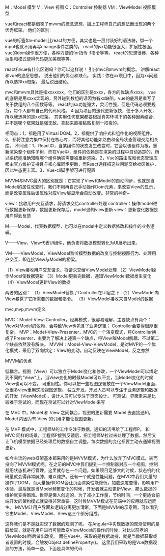 <!-- https://mp.weixin.qq.com/s/15HcPt1U48v6DhLAL3SZIg -->
<!-- https://juejin.cn/post/6844903861258289159 -->
M：Model 模型
V：View 视图
C：Controller 控制器
VM：ViewModel 视图模型


vue和react都是借鉴了mvvm的概念思想，加上工程师自己的想法而出现的两个优秀框架。
他们的区别:

vue的标签如v-model,比react的方便，其实也是一层封装好的语法糖，绑一个input也就不用再写change事件之类的。
react的jsx功能很强大，扩展性极强。
vue的dom操作很方便，各种方便的for指令 if指令等等。
react的思想很棒，各种抽象和模式使得代码更加美观等等。


react和vue有什么区别吗？你可以这样说！
引出mvc和mvvm的概念。
讲解react和vue的底层思想。
说出他们的优点和缺点。
实践：你在xx项目中，因为xx问题所以选择xx框架。
最后说出结论。


mvc和mvvm具体是指xxxxxxx，他们的区别是xxxx，各方的优缺点xxxx。
vue的底层是用xxxx实现的，另外碰到数组的话因为有xx缺陷，vue的底层是重写了关于数组的八个函数等等。
react的jsx功能强大，灵活性强，但是代码必须要规范，每个人都有自己的代码风格。
4.因为项目的迭代更新很快，便于多人开发，所以我选择的是xx框架。
其实用任何框架都要根据真实环境下的各种因素结合，并不是哪个框架就是强无敌，拿起来直接黏贴复制一把梭的。


相同点：1，都是用了Virtual DOM。2，都提供了响应式和组件化的视图组件。3，都将注意力集中保持在核心库，而将其他功能如路由和全局状态管理交给相关库。
不同点：1，React中，当某组件的状态发生改变时，它会以该组件为根，重新渲染整个组件子树，而在Vue中，组件的依赖是在渲染的过程中自动追踪的，所以系统能准确知晓哪个组件确实需要被重新渲染。2，Vue的路由库和状态管理库都由官方维护支持且与核心库同步更新，而React选择把这些问题交给社区维护，因此生态更丰富。3，Vue-cli脚手架可进行配置



MVVM与MVC最大的区别就是：它实现了View和Model的自动同步，也就是当Model的属性改变时，我们不用再自己手动操作Dom元素，来改变View的显示，而是改变属性后该属性对应View层显示会自动改变。非常的神奇~


view：接收用户交互请求，将请求交给controller处理
controller：操作model进行数据更新保存，数据更新保存后，model通知view更新
view：更新变化数据是用户得到反馈

M——Model，代表数据模型，也可以在model中定义数据修改和操作的业务逻辑。

V——View，View代表UI组件，他负责将数据模型转化为UI展示出来。

VM——ViewModel，ViewModel监听模型数据的改变与控制视图行为、处理用户交互，即连接View与Model的桥梁。

（1）View接收用户交互请求，将请求交给ViewModel处理
（2）ViewModel操作Model使数据更新
（3）Model更新完数据，通知ViewModel数据发生变化
（4）ViewModel更新View的数据

两者的区别：
（1）ViewModel替换了Controller在UI层之下
（2）ViewModel向View暴露了它所需要的数据和指令。
（3）ViewModel接收来自Model的数据


mvc,mvp,mvvm定义

MVC：Model-View-Controller，经典模式，很容易理解，主要缺点有两个：
View对Model的依赖，会导致View也包含了业务逻辑；
Controller会变得很厚很复杂。
MVP：Model-View-Presenter，MVC的一个演变模式，将Controller换成了Presenter，主要为了解决上述第一个缺点，将View和Model解耦，不过第二个缺点依然没有解决。
MVVM：Model-View-ViewModel，是对MVP的一个优化模式，采用了双向绑定：View的变动，自动反映在ViewModel，反之亦然

MVVM的优点

低耦合。视图（View）可以独立于Model变化和修改，一个ViewModel可以绑定到不同的"View"上，当View变化的时候Model可以不变，当Model变化的时候View也可以不变。
可重用性。你可以把一些视图逻辑放在一个ViewModel里面，让很多view重用这段视图逻辑。
独立开发。开发人员可以专注于业务逻辑和数据的开发（ViewModel），设计人员可以专注于页面设计。
可测试。界面素来是比较难于测试的，而现在测试可以针对ViewModel来写



在 MVC 中，Model 和 View 之间耦合，视图的更新需要 Model 去直接通知。Model 内因为有 View 的引用才能让视图更新。


在 MVP 模式中，工程师M的工作专注于数据，通知的活甩给了工程师P。 和 MVC 同样的场景，工程师P接到反馈后，把工程师M拉过来处理了数据，然后又让飞机模型依据已经处理后的数据自主调整。每次数据的变化都要主动去通知视图更新。

如今主流的web框架基本都采用的是MVVM模式，为什么放弃了MVC模式，转而投向了MVVM模式呢。在之前的MVC中我们提到一个控制器对应一个视图，控制器用状态机进行管理，这里就存在一个问题，如果项目足够大的时候，状态机的代码量就变得非常臃肿，难以维护。还有一个就是性能问题，在MVC中我们大量的操作了DOM，而大量操作DOM会让页面渲染性能降低，加载速度变慢，影响用户体验。最后就是当Model频繁变化的时候，开发者就主动更新View，那么数据的维护就变得困难。世界是懒人创造的，为了减小工作量，节约时间，一个更适合前端开发的架构模式就显得非常重要。这时候MVVM模式在前端中的应用就应运而生。
MVVM让用户界面和逻辑分离更加清晰。下面是MVVM的示意图，可以看到它由Model、ViewModel、View这三个部分组成。


这样我们是不是就实现了数据的观测了呢。
在Angular中实现数据的观测使用的是脏检查，就是在用户进行可能改变ViewModel的操作的时候，对比以前老的ViewModel然后做出改变。
而在Vue中，采取的是数据劫持，就是当数据获取或者设置的时候，会触发Object.defineProperty()。
这里我们采取的是Vue数据观测的方法，简单一些。下面是具体的代码



<!-- https://juejin.cn/post/6844903774234869767   good-->
<!-- https://juejin.cn/post/6844903565543079943 good -->
<!-- https://juejin.cn/post/6844903825225023502 best -->
<!-- https://juejin.cn/post/6844903586103558158 best-->